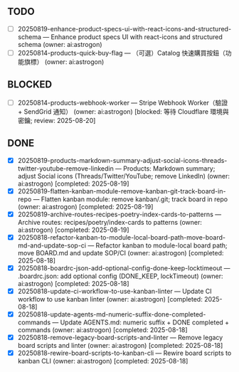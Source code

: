 ## TODO
- [ ] 20250819-enhance-product-specs-ui-with-react-icons-and-structured-schema — Enhance product specs UI with react-icons and structured schema (owner: ai:astrogon)
- [ ] 20250814-products-quick-buy-flag — （可選）Catalog 快速購買按鈕（功能旗標） (owner: ai:astrogon)

## BLOCKED
- [ ] 20250814-products-webhook-worker — Stripe Webhook Worker（驗證 + SendGrid 通知） (owner: ai:astrogon) [blocked: 等待 Cloudflare 環境與密鑰; review: 2025-08-20]

## DONE
- [x] 20250819-products-markdown-summary-adjust-social-icons-threads-twitter-youtube-remove-linkedin — Products: Markdown summary; adjust Social icons (Threads/Twitter/YouTube; remove LinkedIn) (owner: ai:astrogon) [completed: 2025-08-19]
- [x] 20250819-flatten-kanban-module-remove-kanban-git-track-board-in-repo — Flatten kanban module: remove kanban/.git; track board in repo (owner: ai:astrogon) [completed: 2025-08-19]
- [x] 20250819-archive-routes-recipes-poetry-index-cards-to-patterns — Archive routes: recipes/poetry/index-cards to patterns (owner: ai:astrogon) [completed: 2025-08-19]
- [x] 20250818-refactor-kanban-to-module-local-board-path-move-board-md-and-update-sop-ci — Refactor kanban to module-local board path; move BOARD.md and update SOP/CI (owner: ai:astrogon) [completed: 2025-08-18]
- [x] 20250818-boardrc-json-add-optional-config-done-keep-locktimeout — .boardrc.json: add optional config (DONE_KEEP, lockTimeout) (owner: ai:astrogon) [completed: 2025-08-18]
- [x] 20250818-update-ci-workflow-to-use-kanban-linter — Update CI workflow to use kanban linter (owner: ai:astrogon) [completed: 2025-08-18]
- [x] 20250818-update-agents-md-numeric-suffix-done-completed-commands — Update AGENTS.md: numeric suffix + DONE completed + commands (owner: ai:astrogon) [completed: 2025-08-18]
- [x] 20250818-remove-legacy-board-scripts-and-linter — Remove legacy board scripts and linter (owner: ai:astrogon) [completed: 2025-08-18]
- [x] 20250818-rewire-board-scripts-to-kanban-cli — Rewire board scripts to kanban CLI (owner: ai:astrogon) [completed: 2025-08-18]

